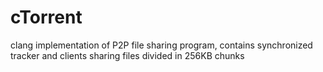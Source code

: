 # cTorrent
clang implementation of P2P file sharing program, contains synchronized tracker and clients sharing files divided in 256KB chunks
